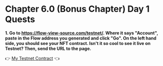 # Chapter 6.0 (Bonus Chapter) Day 1 Quests

**1. Go to https://flow-view-source.com/testnet/. Where it says "Account", paste in the Flow address you generated and click "Go". On the left hand side, you should see your NFT contract. Isn't it so cool to see it live on Testnet? Then, send the URL to the page.**

👉 [My Testnet Contract](https://flow-view-source.com/testnet/account/0x66f623ba75a02dee) 👈
